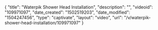{
    "title": "Waterpik Shower Head Installation",
    "description": "",
    "videoid": "109971097",
    "date_created": "1502519203",
    "date_modified": "1504247456",
    "type": "captivate",
    "layout": "video",
    "url": "\/v\/waterpik-shower-head-installation\/109971097"
}